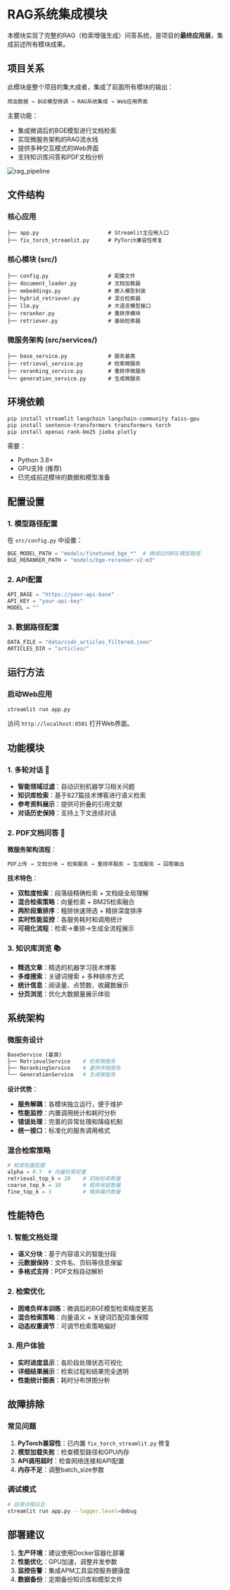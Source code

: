 # RAG系统集成模块

本模块实现了完整的RAG（检索增强生成）问答系统，是项目的**最终应用层**，集成前述所有模块成果。

## 项目关系

此模块是整个项目的集大成者，集成了前面所有模块的输出：

```
爬虫数据 → BGE模型微调 → RAG系统集成 → Web应用界面
```

主要功能：

- 集成微调后的BGE模型进行文档检索
- 实现微服务架构的RAG流水线
- 提供多种交互模式的Web界面
- 支持知识库问答和PDF文档分析

![rag_pipeline](./pdf_qa_pipeline.png)

## 文件结构

### 核心应用

```
├── app.py                      # Streamlit主应用入口
├── fix_torch_streamlit.py      # PyTorch兼容性修复
```

### 核心模块 (src/)

```
├── config.py                   # 配置文件
├── document_loader.py          # 文档加载器
├── embeddings.py               # 嵌入模型封装
├── hybrid_retriever.py         # 混合检索器
├── llm.py                      # 大语言模型接口
├── reranker.py                 # 重排序模块
├── retriever.py                # 基础检索器
```

### 微服务架构 (src/services/)

```
├── base_service.py             # 服务基类
├── retrieval_service.py        # 检索微服务
├── reranking_service.py        # 重排序微服务
└── generation_service.py       # 生成微服务
```

## 环境依赖

```bash
pip install streamlit langchain langchain-community faiss-gpu
pip install sentence-transformers transformers torch
pip install openai rank-bm25 jieba plotly
```

需要：

- Python 3.8+
- GPU支持 (推荐)
- 已完成前述模块的数据和模型准备

## 配置设置

### 1. 模型路径配置

在 `src/config.py` 中设置：

```python
BGE_MODEL_PATH = "models/finetuned_bge_*"  # 微调后的BGE模型路径
BGE_RERANKER_PATH = "models/bge-reranker-v2-m3"
```

### 2. API配置

```python
API_BASE = "https://your-api-base"
API_KEY = "your-api-key"
MODEL = ""
```

### 3. 数据路径配置

```python
DATA_FILE = "data/csdn_articles_filtered.json"
ARTICLES_DIR = "articles/"
```

## 运行方法

### 启动Web应用

```bash
streamlit run app.py
```

访问 `http://localhost:8501` 打开Web界面。

## 功能模块

### 1. 多轮对话 💬

- **智能领域过滤**：自动识别机器学习相关问题
- **知识库检索**：基于827篇技术博客进行语义检索
- **参考资料展示**：提供可折叠的引用文献
- **对话历史保持**：支持上下文连续对话

### 2. PDF文档问答 📄

**微服务架构流程**：

```
PDF上传 → 文档分块 → 检索服务 → 重排序服务 → 生成服务 → 回答输出
```

**技术特色**：

- **双粒度检索**：段落级精确检索 + 文档级全局理解
- **混合检索策略**：向量检索 + BM25检索融合
- **两阶段重排序**：粗排快速筛选 + 精排深度排序
- **实时性能监控**：各服务耗时和调用统计
- **可视化流程**：检索→重排→生成全流程展示

### 3. 知识库浏览 📚

- **精选文章**：精选的机器学习技术博客
- **多维搜索**：关键词搜索 + 多种排序方式
- **统计信息**：阅读量、点赞数、收藏数展示
- **分页浏览**：优化大数据量展示体验

## 系统架构

### 微服务设计

```python
BaseService (基类)
├── RetrievalService    # 检索微服务
├── RerankingService    # 重排序微服务
└── GenerationService   # 生成微服务
```

**设计优势**：

- **服务解耦**：各模块独立运行，便于维护
- **性能监控**：内置调用统计和耗时分析
- **错误处理**：完善的异常处理和降级机制
- **统一接口**：标准化的服务调用格式

### 混合检索策略

```python
# 检索权重配置
alpha = 0.7  # 向量检索权重
retrieval_top_k = 20    # 初始检索数量
coarse_top_k = 10       # 粗排保留数量  
fine_top_k = 3          # 精排最终数量
```

## 性能特色

### 1. 智能文档处理

- **语义分块**：基于内容语义的智能分段
- **元数据保持**：文件名、页码等信息保留
- **多格式支持**：PDF文档自动解析

### 2. 检索优化

- **困难负样本训练**：微调后的BGE模型检索精度更高
- **混合检索策略**：向量语义 + 关键词匹配双重保障
- **动态权重调节**：可调节检索策略偏好

### 3. 用户体验

- **实时进度显示**：各阶段处理状态可视化
- **详细结果展示**：检索过程和结果完全透明
- **性能统计图表**：耗时分布饼图分析

## 故障排除

### 常见问题

1. **PyTorch兼容性**：已内置 `fix_torch_streamlit.py` 修复
2. **模型加载失败**：检查模型路径和GPU内存
3. **API调用超时**：检查网络连接和API配置
4. **内存不足**：调整batch_size参数

### 调试模式

```bash
# 启用详细日志
streamlit run app.py --logger.level=debug
```

## 部署建议

1. **生产环境**：建议使用Docker容器化部署
2. **性能优化**：GPU加速，调整并发参数
3. **监控告警**：集成APM工具监控服务健康度
4. **数据备份**：定期备份知识库和模型文件